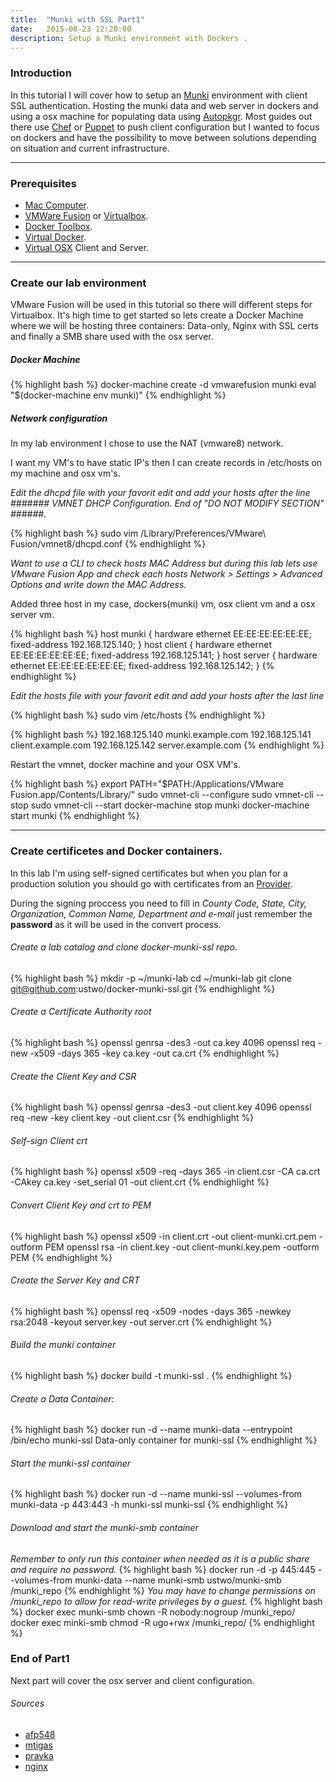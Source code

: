 ```yaml
---
title:  "Munki with SSL Part1"
date:   2015-08-23 12:20:00
description: Setup a Munki environment with Dockers .
---
```


### Introduction
In this tutorial I will cover how to setup an [Munki](https://www.munki.org/munki) environment with client SSL authentication. Hosting the munki data and web server in dockers and using a osx machine for populating data using [Autopkgr](https://github.com/lindegroup/autopkgr). Most guides out there use [Chef](https://www.chef.io) or [Puppet](https://puppetlabs.com) to push client configuration but I wanted to focus on dockers and have the possibility to move between solutions depending on situation and current infrastructure.

***

### Prerequisites
* [Mac Computer](http://www.apple.com/mac/).
* [VMWare Fusion](http://www.vmware.com/products/fusion) or [Virtualbox](https://www.virtualbox.org).
* [Docker Toolbox](https://www.docker.com/toolbox).
* [Virtual Docker](https://docs.docker.com/machine).
* [Virtual OSX](http://kb.vmware.com/selfservice/search.do?cmd=displayKC&docType=kc&docTypeID=DT_KB_1_1&externalId=2082109#) Client and Server.

***

### Create our lab environment
VMware Fusion will be used in this tutorial so there will different steps for Virtualbox. It's high time to get started so lets create a Docker Machine where we will be hosting three containers: Data-only, Nginx with SSL certs and finally a SMB share used with the osx server.

##### Docker Machine
{% highlight bash %}
docker-machine create -d vmwarefusion munki
eval "$(docker-machine env munki)"
{% endhighlight %}

##### Network configuration
In my lab environment I chose to use the NAT (vmware8) network.


I want my VM's to have static IP's then I can create records in /etc/hosts on my machine and osx vm's.

*Edit the dhcpd file with your favorit edit and add your hosts after the line ####### VMNET DHCP Configuration. End of "DO NOT MODIFY SECTION" ######.*

{% highlight bash %}
sudo vim /Library/Preferences/VMware\ Fusion/vmnet8/dhcpd.conf
{% endhighlight %}

*Want to use a CLI to check hosts MAC Address but during this lab lets use VMware Fusion App and check each hosts Network > Settings > Advanced Options and write down the MAC Address.*

Added three host in my case, dockers(munki) vm, osx client vm and a osx server vm.

{% highlight bash %}
host munki {
    hardware ethernet EE:EE:EE:EE:EE:EE;
    fixed-address 192.168.125.140;
}
host client {
    hardware ethernet EE:EE:EE:EE:EE:EE;
    fixed-address 192.168.125.141;
}
host server {
    hardware ethernet EE:EE:EE:EE:EE:EE;
    fixed-address 192.168.125.142;
}
{% endhighlight %}

*Edit the hosts file with your favorit edit and add your hosts after the last line*

{% highlight bash %}
sudo vim /etc/hosts
{% endhighlight %}

{% highlight bash %}
192.168.125.140 munki.example.com
192.168.125.141	client.example.com
192.168.125.142 server.example.com
{% endhighlight %}

Restart the vmnet, docker machine and your OSX VM's.

{% highlight bash %}
export PATH="$PATH:/Applications/VMware Fusion.app/Contents/Library/"
sudo vmnet-cli --configure
sudo vmnet-cli --stop
sudo vmnet-cli --start
docker-machine stop munki
docker-machine start munki
{% endhighlight %}

***

### Create certificetes and Docker containers.

In this lab I'm using self-signed certificates but when you plan for a production solution you should go with certificates from an [Provider](https://en.wikipedia.org/wiki/Certificate_authority#Providers).


During the signing proccess you need to fill in *County Code, State, City, Organization, Common Name, Department and e-mail* just remember the **password** as it will be used in the convert process.

###### Create a lab catalog and clone docker-munki-ssl repo.
{% highlight bash %}
mkdir -p ~/munki-lab
cd ~/munki-lab
git clone git@github.com:ustwo/docker-munki-ssl.git
{% endhighlight %}

###### Create a Certificate Authority root
{% highlight bash %}
openssl genrsa -des3 -out ca.key 4096
openssl req -new -x509 -days 365 -key ca.key -out ca.crt
{% endhighlight %}

###### Create the Client Key and CSR
{% highlight bash %}
openssl genrsa -des3 -out client.key 4096
openssl req -new -key client.key -out client.csr
{% endhighlight %}

###### Self-sign Client crt
{% highlight bash %}
openssl x509 -req -days 365 -in client.csr -CA ca.crt -CAkey ca.key -set_serial 01 -out client.crt
{% endhighlight %}

###### Convert Client Key and crt to PEM
{% highlight bash %}
openssl x509 -in client.crt -out client-munki.crt.pem -outform PEM
openssl rsa -in client.key -out client-munki.key.pem -outform PEM
{% endhighlight %}

###### Create the Server Key and CRT
{% highlight bash %}
openssl req -x509 -nodes -days 365 -newkey rsa:2048 -keyout server.key -out server.crt
{% endhighlight %}

###### Build the munki container
{% highlight bash %}
docker build -t munki-ssl .
{% endhighlight %}

###### Create a Data Container:
{% highlight bash %}
docker run -d --name munki-data --entrypoint /bin/echo munki-ssl Data-only container for munki-ssl
{% endhighlight %}

###### Start the munki-ssl container
{% highlight bash %}
docker run -d --name munki-ssl --volumes-from munki-data -p 443:443 -h munki-ssl munki-ssl
{% endhighlight %}

###### Download and start the munki-smb container
*Remember to only run this container when needed as it is a public share and require no password.*
{% highlight bash %}
docker run -d -p 445:445 --volumes-from munki-data --name munki-smb ustwo/munki-smb /munki_repo
{% endhighlight %}
*You may have to change permissions on /munki_repo to allow for read-write privileges by a guest.*
{% highlight bash %}
docker exec munki-smb chown -R nobody:nogroup /munki_repo/
docker exec minki-smb chmod -R ugo+rwx /munki_repo/
{% endhighlight %}

### End of Part1

Next part will cover the osx server and client configuration.

###### Sources

* [afp548](https://www.afp548.com/2015/01/22/building-munki-with-docker)
* [mtigas](https://gist.github.com/mtigas/952344)
* [pravka](https://pravka.net/nginx-mutual-auth)
* [nginx](http://wiki.nginx.org/FullExample)

